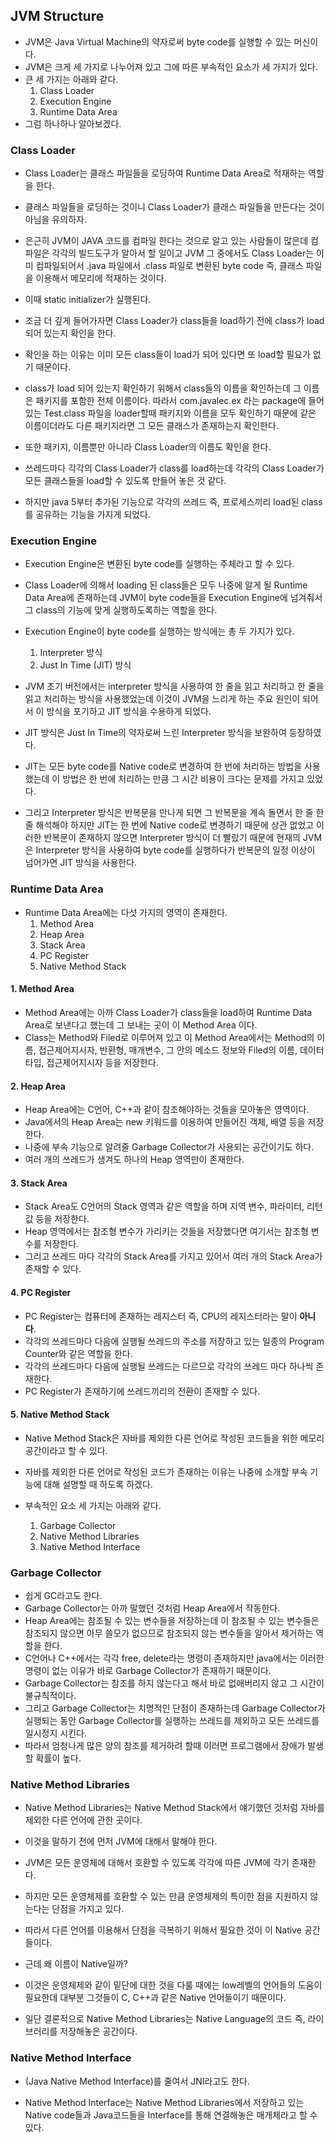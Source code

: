 ## JVM Structure

- JVM은 Java Virtual Machine의 약자로써 byte code를 실행할 수 있는 머신이다.
- JVM은 크게 세 가지로 나누어져 있고 그에 따른 부속적인 요소가 세 가지가 있다.
- 큰 세 가지는 아래와 같다.
  1. Class Loader
  2. Execution Engine
  3. Runtime Data Area
- 그럼 하나하나 알아보겠다.



### Class Loader

- Class Loader는 클래스 파일들을 로딩하여 Runtime Data Area로 적재하는 역할을 한다.
- 클래스 파일들을 로딩하는 것이니 Class Loader가 클래스 파일들을 만든다는 것이 아님을 유의하자.
- 은근히 JVM이 JAVA 코드를 컴파일 한다는 것으로 알고 있는 사람들이 많은데
  컴파일은 각각의 빌드도구가 알아서 할 일이고
  JVM 그 중에서도 Class Loader는 이미 컴파일되어서
  .java 파일에서 .class 파일로 변환된 byte code 즉, 클래스 파일을 이용해서 메모리에 적재하는 것이다.
- 이때 static initializer가 실행된다.



- 조금 더 깊게 들어가자면 Class Loader가 class들을 load하기 전에 class가 load되어 있는지 확인을 한다.
- 확인을 하는 이유는 이미 모든 class들이 load가 되어 있다면 또 load할 필요가 없기 때문이다.
- class가 load 되어 있는지 확인하기 위해서 class들의 이름을 확인하는데
  그 이름은 패키지를 포함한 전체 이름이다.
  따라서 com.javalec.ex 라는 package에 들어있는
  Test.class 파일을 loader할때 패키지와 이름을 모두 확인하기 때문에
  같은 이름이더라도 다른 패키지라면 그 모든 클래스가 존재하는지 확인한다.
- 또한 패키지, 이름뿐만 아니라 Class Loader의 이름도 확인을 한다.
- 쓰레드마다 각각의 Class Loader가 class를 load하는데
  각각의 Class Loader가 모든 클래스들을 load할 수 있도록 만들어 놓은 것 같다.
- 하지만 java 5부터 추가된 기능으로 각각의 쓰레드
  즉, 프로세스끼리 load된 class를 공유하는 기능을 가지게 되었다.



### Execution Engine

- Execution Engine은 변환된 byte code를 실행하는 주체라고 할 수 있다.
- Class Loader에 의해서 loading 된 class들은 모두 나중에 알게 될 Runtime Data Area에 존재하는데
  JVM이 byte code들을 Execution Engine에 넘겨줘서 그 class의 기능에 맞게 실행하도록하는 역할을 한다.

- Execution Engine이 byte code를 실행하는 방식에는 총 두 가지가 있다.
  1. Interpreter 방식
  2. Just In Time (JIT) 방식
- JVM 초기 버전에서는 interpreter 방식을 사용하여
  한 줄을 읽고 처리하고 한 줄을 읽고 처리하는 방식을 사용했었는데
  이것이 JVM을 느리게 하는 주요 원인이 되어서 이 방식을 포기하고 JIT 방식을 수용하게 되었다.
- JIT 방식은 Just In Time의 약자로써 느린 Interpreter 방식을 보완하여 등장하였다.
- JIT는 모든 byte code를 Native code로 변경하여 한 번에 처리하는 방법을 사용했는데
  이 방법은 한 번에 처리하는 만큼 그 시간 비용이 크다는 문제를 가지고 있었다.
- 그리고 Interpreter 방식은 반복문을 만나게 되면
  그 반복문을 계속 돌면서 한 줄 한 줄 해석해야 하지만
  JIT는 한 번에 Native code로 변경하기 때문에 상관 없었고
  이러한 반복문이 존재하지 않으면 Interpreter 방식이 더 빨랐기 때문에
  현재의 JVM은 Interpreter 방식을 사용하여
  byte code를 실행하다가 반복문의 일정 이상이 넘어가면 JIT 방식을 사용한다.



### Runtime Data Area

- Runtime Data Area에는 다섯 가지의 영역이 존재한다.
  1. Method Area
  2. Heap Area
  3. Stack Area
  4. PC Register
  5. Native Method Stack

#### 1. Method Area

- Method Area에는 아까 Class Loader가 class들을 load하여
  Runtime Data Area로 보낸다고 했는데
  그 보내는 곳이 이 Method Area 이다.
- Class는 Method와 Filed로 이루어져 있고
  이 Method Area에서는 Method의 이름, 접근제어지시자, 반환형, 매개변수, 그 안의 메소드 정보와
  Filed의 이름, 데이터 타입, 접근제어지시자 등을 저장한다.

#### 2. Heap Area

- Heap Area에는 C언어, C++과 같이 참조해야하는 것들을 모아놓은 영역이다.
- Java에서의 Heap Area는 new 키워드를 이용하여 만들어진 객체, 배열 등을 저장한다.
- 나중에 부속 기능으로 알려줄 Garbage Collector가 사용되는 공간이기도 하다.
- 여러 개의 쓰레드가 생겨도 하나의 Heap 영역만이 존재한다.

#### 3. Stack Area

- Stack Area도 C언어의 Stack 영역과 같은 역할을 하며 지역 변수, 파라미터, 리턴 값 등을 저장한다.
- Heap 영역에서는 참조형 변수가 가리키는 것들을 저장했다면 여기서는 참조형 변수를 저장한다.
- 그리고 쓰레드 마다 각각의 Stack Area를 가지고 있어서 여러 개의 Stack Area가 존재할 수 있다.

#### 4. PC Register

- PC Register는 컴퓨터에 존재하는 레지스터 즉, CPU의 레지스터라는 말이 **아니다**.
- 각각의 쓰레드마다 다음에 실행될 쓰레드의 주소를 저장하고 있는
  일종의 Program Counter와 같은 역할을 한다.
- 각각의 쓰레드마다 다음에 실행될 쓰레드는 다르므로 각각의 쓰레드 마다 하나씩 존재한다.
- PC Register가 존재하기에 쓰레드끼리의 전환이 존재할 수 있다.

#### 5. Native Method Stack

- Native Method Stack은 자바를 제외한 다른 언어로 작성된 코드들을 위한 메모리 공간이라고 할 수 있다.
- 자바를 제외한 다른 언어로 작성된 코드가 존재하는 이유는
  나중에 소개할 부속 기능에 대해 설명할 때 하도록 하겠다.





- 부속적인 요소 세 가지는 아래와 같다.
  1. Garbage Collector
  2. Native Method Libraries
  3. Native Method Interface

### Garbage Collector

- 쉽게 GC라고도 한다.
- Garbage Collector는 아까 말했던 것처럼 Heap Area에서 작동한다.
- Heap Area에는 참조될 수 있는 변수들을 저장하는데
  이 참조될 수 있는 변수들은 참조되지 않으면 아무 쓸모가 없으므로
  참조되지 않는 변수들을 알아서 제거하는 역할을 한다.
- C언어나 C++에서는 각각 free, delete라는 명령이 존재하지만
  java에서는 이러한 명령이 없는 이유가 바로 Garbage Collector가 존재하기 때문이다.
- Garbage Collector는 참조를 하지 않는다고 해서 바로 없애버리지 않고 그 시간이 불규칙적이다.
- 그리고 Garbage Collector는 치명적인 단점이 존재하는데
  Garbage Collector가 실행되는 동안 Garbage Collector를 실행하는 쓰레드를 제외하고
  모든 쓰레드를 일시정지 시킨다.
- 따라서 엄청나게 많은 양의 참조를 제거하려 할때 이러면 프로그램에서 장애가 발생할 확률이 높다.

### Native Method Libraries

- Native Method Libraries는 Native Method Stack에서 얘기했던 것처럼
  자바를 제외한 다른 언어에 관한 곳이다.
- 이것을 말하기 전에 먼저 JVM에 대해서 말해야 한다.
- JVM은 모든 운영체에 대해서 호환할 수 있도록 각각에 따른 JVM에 각기 존재한다.
- 하지만 모든 운영체제를 호환할 수 있는 만큼 운영체제의 특이한 점을 지원하지 않는다는 단점을 가지고 있다.
- 따라서 다른 언어를 이용해서 단점을 극복하기 위해서 필요한 것이 이 Native 공간들이다.
- 근데 왜 이름이 Native일까?
- 이것은 운영체제와 같이 밑단에 대한 것을 다룰 때에는
  low레벨의 언어들의 도움이 필요한데
  대부분 그것들이 C, C++과 같은 Native 언어들이기 때문이다.

- 일단 결론적으로 Native Method Libraries는
  Native Language의 코드 즉, 라이브러리를 저장해놓은 공간이다.

### Native Method Interface

- (Java Native Method Interface)를 줄여서 JNI라고도 한다.

- Native Method Interface는
  Native Method Libraries에서 저장하고 있는 Native code들과 Java코드들을
  Interface를 통해 연결해놓은 매개체라고 할 수 있다.